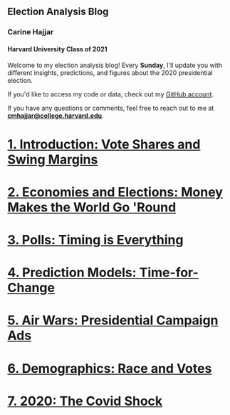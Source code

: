 ## Election Analysis Blog 

### Carine Hajjar
#### Harvard University Class of 2021

Welcome to my election analysis blog! Every **Sunday**, I'll update you with different insights, predictions, and figures about the 2020 presidential election. 

If you'd like to access my code or data, check out my [GitHub account](https://github.com/carine-h/carine-h.github.io). 

If you have any questions or comments, feel free to reach out to me at **cmhajjar@college.harvard.edu**. 

# [1. Introduction: Vote Shares and Swing Margins](posts/blog_1.md)

# [2. Economies and Elections: Money Makes the World Go 'Round](posts/blog_2.md)

# [3. Polls: Timing is Everything](posts/blog_3.md)

# [4. Prediction Models: Time-for-Change](posts/blog_4.md)

# [5. Air Wars: Presidential Campaign Ads](posts/blog_5.md)

# [6. Demographics: Race and Votes](posts/blog_6.md)

# [7. 2020: The Covid Shock](posts/blog_7.md)
